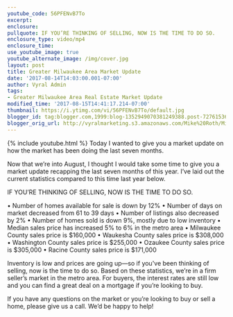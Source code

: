 ```yaml
---
youtube_code: 56PFENvB7To
excerpt:
enclosure:
pullquote: IF YOU’RE THINKING OF SELLING, NOW IS THE TIME TO DO SO.
enclosure_type: video/mp4
enclosure_time:
use_youtube_image: true
youtube_alternate_image: /img/cover.jpg
layout: post
title: Greater Milwaukee Area Market Update
date: '2017-08-14T14:03:00.001-07:00'
author: Vyral Admin
tags:
- Greater Milwaukee Area Real Estate Market Update
modified_time: '2017-08-15T14:41:17.214-07:00'
thumbnail: https://i.ytimg.com/vi/56PFENvB7To/default.jpg
blogger_id: tag:blogger.com,1999:blog-1352949070381249388.post-7276153670510250913
blogger_orig_url: http://vyralmarketing.s3.amazonaws.com/Mike%20Roth/Milwaukee%20Real%20Estate-%20Milwaukee%20Real%20Estate%20Market%20Update.mp4
---
```

{% include youtube.html %}
Today I wanted to give you a market update on how the market has been doing the last seven months.

Now that we’re into August, I thought I would take some time to give you a market update recapping the last seven months of this year. I’ve laid out the current statistics compared to this time last year below.

IF YOU’RE THINKING OF SELLING, NOW IS THE TIME TO DO SO.

• Number of homes available for sale is down by 12%
• Number of days on market decreased from 61 to 39 days
• Number of listings also decreased by 2%
• Number of homes sold is down 9%, mostly due to low inventory
• Median sales price has increased 5% to 6% in the metro area
  • Milwaukee County sales price is $160,000
  • Waukesha County sales price is $308,000
  • Washington County sales price is $255,000
  • Ozaukee County sales price is $305,000
  • Racine County sales price is $171,000

Inventory is low and prices are going up—so if you've been thinking of selling, now is the time to do so. Based on these statistics, we’re in a firm seller’s market in the metro area. For buyers, the interest rates are still low and you can find a great deal on a mortgage if you’re looking to buy.

If you have any questions on the market or you’re looking to buy or sell a home, please give us a call. We’d be happy to help!
